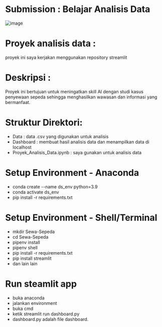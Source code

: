 # Submission : Belajar Analisis Data
![image](https://github.com/user-attachments/assets/69216633-2a8f-47c7-9925-2e06fd49f264)


# Proyek analisis data :
proyek ini saya kerjakan menggunakan repository streamlit

# Deskripsi :
 Proyek ini bertujuan untuk meningatkan skill AI dengan studi kasus penyewaan sepeda
 sehingga menghasilkan wawasan dan informasi yang bermanfaat.

 # Struktur Direktori:
 - Data : data .csv yang digunakan untuk analisis
 - Dashboard : membuat hasil analisis data dan menampilkan data di localhost
 - Proyek_Analisis_Data.ipynb : saya gunakan untuk analisis data
   
# Setup Environment - Anaconda
- conda create --name ds_env python=3.9
- conda activate ds_env
- pip install -r requirements.txt

# Setup Environment - Shell/Terminal
- mkdir Sewa-Sepeda
- cd Sewa-Sepeda
- pipenv install
- pipenv shell
- pip install -r requirements.txt
- pip install streamlit
- dan lain lain

# Run steamlit app
- buka anaconda
- jalankan environment
- buka cmd
- ketik streamlit run dashboard.py
- dashboard.py adalah file dashboard.


